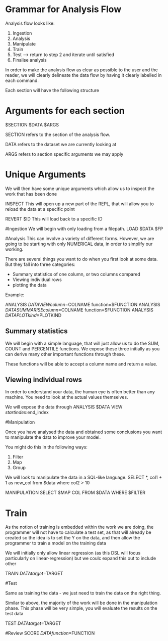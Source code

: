 # Grammar for Analysis Flow

Analysis flow looks like:
1. Ingestion
2. Analysis
3. Manipulate
4. Train
5. Test --> return to step 2 and iterate until satisfied
6. Finalise analysis


In order to make the analysis flow as clear
as possible to the user and the reader, we
will clearly delineate the data flow by having it clearly labelled
in each command.

Each section will have the following structure 

# Arguments for each section
$SECTION $DATA $ARGS

SECTION refers to the section of the analysis flow.

DATA refers to the dataset we are currently looking at

ARGS refers to section specific arguments we may apply

# Unique Arguments

We will then have some unique arguments which allow us to inspect the work that has been done

INSPECT
This will open up a new part of the REPL, that will allow you to reload the data at a specific point

REVERT $ID 
This will load back to a specific ID     

#Ingestion
We will begin with only loading from a filepath.
LOAD $DATA $FP

#Analysis
This can involve a variety of different forms. However, we are going to
be starting with only NUMERICAL data, in order to simplify our
working.

There are several things you want to do when you first look
at some data. But they fall into three categories:
- Summary statistics of one column, or two columns compared
- Viewing individual rows
- plotting the data

Example:

ANALYSIS $DATA VIEW column=$COLNAME function=$FUNCTION
ANALYSIS $DATA SUMMARISE column=$COLNAME function=$FUNCTION
ANALYSIS $DATA PLOT kind=$PLOTKIND

## Summary statistics
We will begin with a simple language, that will just allow us to
do the SUM, COUNT and PERCENTILE functions.
We expose these three initially as you can derive many other
important functions through these.

These functions will be able to accept a column name and return a value.

## Viewing individual rows

In order to understand your data, the human eye is often better
than any machine. You need to look at the actual values
themselves.

We will expose the data through
ANALYSIS $DATA VIEW $startindex:$end_index



#Manipulation

Once you have analysed the data and obtained some conclusions
you want to manipulate the data to improve your model.

You might do this in the following ways:
1. Filter
2. Map
3. Group

We will look to manipulate the data in a SQL-like language.
SELECT *, col1 + 1 as new_col from $data
where col2 > 10

MANIPULATION  SELECT $MAP COL FROM $DATA WHERE $FILTER  

# Train
As the notion of training is embedded within the work we
are doing, the programmer will not have to calculate
a test set, as that will already be created
so the idea is to set the Y on the data, and then
allow the programmer to train  a model on the training data

We will initially only allow linear regression (as this DSL
will focus particularly on linear-regression) but we coulc
expand this out to include other

TRAIN $DATA target=$TARGET


#Test

Same as training the data - we just need to train the data
on the right thing.

Similar to above, the majority of the work will be done in
the manipulation phase. This phase will be very simple,
you will evaluate the results on the test data

TEST $DATA target=$TARGET

#Review 
SCORE $DATA function=$FUNCTION

